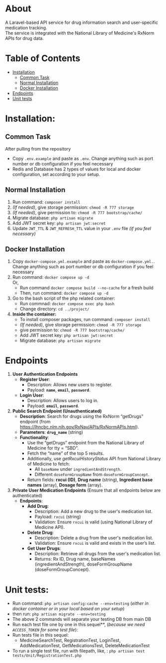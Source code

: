 # About
A Laravel-based API service for drug information search and user-specific medication tracking. \
The service is integrated with the National Library of Medicine's RxNorm APIs for drug data.

# Table of Contents
- [Installation](#installation)
  - [Common Task](#common-task)
  - [Normal Installation](#normal-installation)
  - [Docker Installation](#docker-installation)
- [Endpoints](#endpoints)
- [Unit tests](#unit-tests)


# Installation:

## Common Task
After pulling from the repository
- Copy `.env.example` and paste as `.env`. Change anything such as port number or db configuration if you feel necessary
- Redis and Database has 2 types of values for local and docker configuration, set according to your setup.

## Normal Installation
1. Run command: `composer install`
2. _(If needed)_, give storage permission: `chmod -R 777 storage`
3. _(If needed)_, give permission to: `chmod -R 777 bootstrap/cache/`
4. Migrate database: `php artisan migrate`
5. Add JWT secret key: `php artisan jwt:secret`
6. Update `JWT_TTL` & `JWT_REFRESH_TTL` value in your `.env` file _(if you feel necessary)_

## Docker Installation
1. Copy `docker-compose.yml.example` and paste as `docker-compose.yml.`. Change anything such as port number or db configuration if you feel necessary
2. Run command: `docker compose up -d` \
   Or,
    - Run command `docker compose build --no-cache` for a fresh build
    - Then, run command: `docker compose up -d`
3. Go to the bash script of the php related container:
    - Run commnad: `docker compose exec php bash`
    - Change directory: `cd ../project/`
4. **Inside the container:**
    - To install composer packages, run command: `composer install`
    - _(If needed)_, give storage permission: `chmod -R 777 storage`
    - give permission to: `chmod -R 777 bootstrap/cache/`
    - Add JWT secret key: `php artisan jwt:secret`
    - Migrate database: `php artisan migrate`



# Endpoints
1. **User Authentication Endpoints**
    - **Register User**:
        - Description: Allows new users to register.
        - Payload: **`name`**, **`email`**, **`password`**.
    - **Login User**:
        - Description: Allows users to log in.
        - Payload: **`email`**, **`password`**.
2. **Public Search Endpoint (Unauthenticated)**
    - **Description**: Search for drugs using the RxNorm “getDrugs” endpoint (from https://lhncbc.nlm.nih.gov/RxNav/APIs/RxNormAPIs.html).
    - **Parameters**: **`drug_name`** (string)
    - **Functionality**:
        - Use the “getDrugs” endpoint from the National Library of Medicine for tty = “SBD”.
        - Fetch the “name” of the top 5 results.
        - Additionally, use *getRxcuiHistoryStatus* API from National Library of Medicine to fetch:
            - All `baseName` under `ingredientAndStrength`.
            - Different `doseFormGroupName` from `doseFormGroupConcept`.
        - Return fields: **rxcui (ID)**, **Drug name** (string), **Ingredient base names** (array), **Dosage form** (array).
3. **Private User Medication Endpoints** (Ensure that all endpoints below are authenticated)
    - **Endpoints**:
        - **Add Drug**:
            - Description: Add a new drug to the user's medication list.
            - Payload: `rxcui` (string)
            - Validation: Ensure `rxcui` is valid (using National Library of Medicine API).
        - **Delete Drug**:
            - Description: Delete a drug from the user's medication list.
            - Validation: Ensure `rxcui` is valid and exists in the user’s list.
        - **Get User Drugs**:
            - Description: Retrieve all drugs from the user's medication list.
            - Returns: Rx ID, Drug name, baseNames (ingredientAndStrength), doseFormGroupName (doseFormGroupConcept).


# Unit tests: 

- Run command: `php artisan config:cache --env=testing` (_either in docker container or in your local based on your setup_)
- then run: `php artisan migrate --env=testing`
- The above 2 commands will separate your testing DB from main DB
- Run each test file one by one in this sequel**, (_because we need `ACCESS_TOKEN` for some test file_):
- Run tests file in this sequel:
  - MedicineSearchTest, RegistrationTest, LoginTest, AddMedicationTest, GetMedicationsTest, DeleteMedicationTest
- To run a single test file, run with filepath, like, : `php artisan test tests/Unit/RegistrationTest.php`
